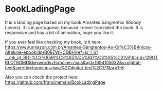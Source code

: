 # BookLadingPage
It is a landing page based on my book Amantes Sangrentos (Bloody Lovers). It is in portuguese, because I never translated the book. It is responsive and has a bit of animation, hope you like it.

If you ever feel like checking my book, is it here:
https://www.amazon.com.br/Amantes-Sangrentos-As-Cr%C3%B4nicas-Altalune-ebook/dp/B0BZWHCGBH/ref=sr_1_6?__mk_pt_BR=%C3%85M%C3%85%C5%BD%C3%95%C3%91&crid=129OTKLOTBGMD&keywords=francine+maia&qid=1694105032&s=digital-text&sprefix=francine+maia%2Cdigital-text%2C171&sr=1-6

Also you can check the project here:
https://github.com/francinemaia/BookLadingPage
